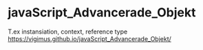 # javaScript_Advancerade_Objekt
T.ex instansiation, context, reference type
https://vigimus.github.io/javaScript_Advancerade_Objekt/
